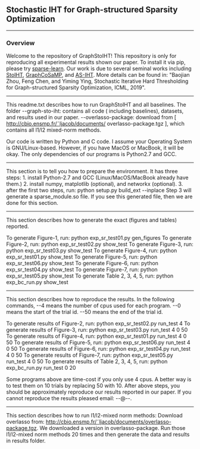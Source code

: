 ## Stochastic IHT for Graph-structured Sparsity  Optimization
-------------------------------------------------------------------------------

### Overview

Welcome to the repository of GraphStoIHT! This repository is only for 
reproducing all experimental results shown our paper. To install it via pip, 
please try [sparse-learn](https://github.com/baojianzhou/sparse-learn). 
Our work is due to several seminal works including 
[StoIHT](https://ieeexplore.ieee.org/abstract/document/8025727), 
[GraphCoSaMP](http://people.csail.mit.edu/ludwigs/papers/icml15_graphsparsity.pdf), 
and [AS-IHT](http://papers.nips.cc/paper/6483-fast-recovery-from-a-union-of-subspaces).
More details can be found in: "Baojian Zhou, Feng Chen, and Yiming Ying, 
Stochastic Iterative Hard Thresholding for Graph-structured Sparsity
Optimization, ICML, 2019".

------------------------------------------------------------------------------
This readme.txt
describes how to run GraphStoIHT and all baselines. The folder
--graph-sto-iht:
        contains all code ( including baselines), datasets, and
        results used in our paper.
--overlasso-package:
        download from [ http://cbio.ensmp.fr/˜ljacob/documents/
        overlasso-package.tgz ], which contains all l1/l2 mixed-norm
        methods.

Our code is written by Python and C code. I assume your Operating
System is GNU/Linux-based. However, if you have MacOS or MacBook, it will be
okay. The only dependencies of our programs is Python2.7 and GCC.


------------------------------------------------------------------------------
This section is to tell you how to prepare the environment. It has three steps:
    1.  install Python-2.7 and GCC (Linux/MacOS/MacBook already have them.)
    2.  install numpy, matplotlib (optional), and networkx (optional).
    3.  after the first two steps, run: 
            python setup.py build_ext --inplace
Step 3 will generate a sparse_module.so file. If you see this generated file,
then we are done for this section.


------------------------------------------------------------------------------
This section describes how to generate the exact (figures and tables) reported.

To generate Figure-1, run:
            python exp_sr_test01.py gen_figures
To generate Figure-2, run:
            python exp_sr_test02.py show_test
To generate Figure-3, run:
            python exp_sr_test03.py show_test
To generate Figure-4, run:
            python exp_sr_test01.py show_test
To generate Figure-5, run:
            python exp_sr_test06.py show_test
To generate Figure-6, run:
            python exp_sr_test04.py show_test
To generate Figure-7, run:
            python exp_sr_test05.py show_test
To generate Table 2, 3, 4, 5, run:
            python exp_bc_run.py show_test

            
------------------------------------------------------------------------------
This section describes how to reproduce the results. In the following commands,
--4     means the number of cpus used for each program.
--0     means the start of the trial id.
--50    means the end of the trial id.
 
To generate results of Figure-2, run:
            python exp_sr_test02.py run_test 4
To generate results of Figure-3, run:
            python exp_sr_test03.py run_test 4 0 50
To generate results of Figure-4, run:
            python exp_sr_test01.py run_test 4 0 50
To generate results of Figure-5, run:
            python exp_sr_test06.py run_test 4 0 50
To generate results of Figure-6, run:
            python exp_sr_test04.py run_test 4 0 50
To generate results of Figure-7, run:
            python exp_sr_test05.py run_test 4 0 50
To generate results of Table 2, 3, 4, 5, run:
            python exp_bc_run.py run_test 0 20

Some programs above are time-cost if you only use 4 cpus. A better way is to
test them on 10 trials by replacing 50 with 10. After above steps, you should
be approximately reproduce our results reported in our paper. If you cannot
reproduce the results pleased email: --@--.


------------------------------------------------------------------------------
This section describes how to run l1/l2-mixed norm methods:
Download overlasso from:
http://cbio.ensmp.fr/˜ljacob/documents/overlasso-package.tgz. We downloaded a
version in overlasso-package. Run those l1/l2-mixed norm methods 20 times and
then generate the data and results in results folder.
